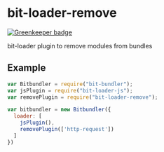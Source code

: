 # bit-loader-remove

[![Greenkeeper badge](https://badges.greenkeeper.io/MiguelCastillo/bit-loader-remove.svg)](https://greenkeeper.io/)

bit-loader plugin to remove modules from bundles

## Example

``` javascript
var Bitbundler = require("bit-bundler");
var jsPlugin = require("bit-loader-js");
var removePlugin = require("bit-loader-remove");

var bitbundler = new Bitbundler({
  loader: [
    jsPlugin(),
    removePlugin(['http-request'])
  ]
})
```
